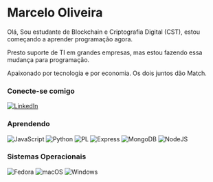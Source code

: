 # Marcelo Oliveira
Olá, 
Sou estudante de Blockchain e Criptografia Digital (CST), estou começando a aprender programação agora.

Presto suporte de TI em grandes empresas, mas estou fazendo essa mudança para programação. 

Apaixonado por tecnologia e por economia. Os dois juntos dão Match.




### Conecte-se comigo
[![LinkedIn](https://img.shields.io/badge/LinkedIn-0077B5?style=for-the-badge&logo=linkedin&logoColor=white)](https://www.linkedin.com/in/moliveiraofc/)



### Aprendendo
![JavaScript](https://img.shields.io/badge/JavaScript-F7DF1E?style=for-the-badge&logo=javascript&logoColor=black)
![Python](https://img.shields.io/badge/python-3670A0?style=for-the-badge&logo=python&logoColor=ffdd54)
![PL](https://img.shields.io/badge/PL%2FSQL-FFFFFF?style=for-the-badge&logo=oracle&logoColor=FF0000&labelColor=FFFFFF&color=FF0000)
![Express](https://img.shields.io/badge/express.js-%23404d59.svg?style=for-the-badge&logo=express&logoColor=%2361DAFB)
![MongoDB](https://img.shields.io/badge/MongoDB-%234ea94b.svg?style=for-the-badge&logo=mongodb&logoColor=white)
![NodeJS](https://img.shields.io/badge/node.js-6DA55F?style=for-the-badge&logo=node.js&logoColor=white)


### Sistemas Operacionais
![Fedora](https://img.shields.io/badge/Fedora-294172?style=for-the-badge&logo=fedora&logoColor=white)
![macOS](https://img.shields.io/badge/mac%20os-000000?style=for-the-badge&logo=macos&logoColor=F0F0F0)
![Windows](https://img.shields.io/badge/Windows-000?style=for-the-badge&logo=windows&logoColor=2CA5E0)
